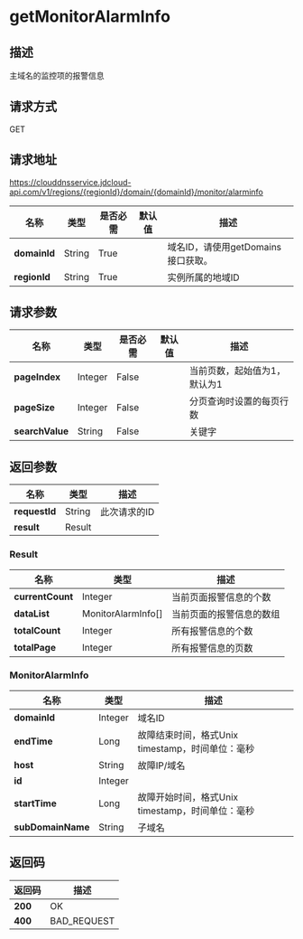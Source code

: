 # getMonitorAlarmInfo


## 描述
主域名的监控项的报警信息

## 请求方式
GET

## 请求地址
https://clouddnsservice.jdcloud-api.com/v1/regions/{regionId}/domain/{domainId}/monitor/alarminfo

|名称|类型|是否必需|默认值|描述|
|---|---|---|---|---|
|**domainId**|String|True| |域名ID，请使用getDomains接口获取。|
|**regionId**|String|True| |实例所属的地域ID|

## 请求参数
|名称|类型|是否必需|默认值|描述|
|---|---|---|---|---|
|**pageIndex**|Integer|False| |当前页数，起始值为1，默认为1|
|**pageSize**|Integer|False| |分页查询时设置的每页行数|
|**searchValue**|String|False| |关键字|


## 返回参数
|名称|类型|描述|
|---|---|---|
|**requestId**|String|此次请求的ID|
|**result**|Result| |

### Result
|名称|类型|描述|
|---|---|---|
|**currentCount**|Integer|当前页面报警信息的个数|
|**dataList**|MonitorAlarmInfo[]|当前页面的报警信息的数组|
|**totalCount**|Integer|所有报警信息的个数|
|**totalPage**|Integer|所有报警信息的页数|
### MonitorAlarmInfo
|名称|类型|描述|
|---|---|---|
|**domainId**|Integer|域名ID|
|**endTime**|Long|故障结束时间，格式Unix timestamp，时间单位：毫秒|
|**host**|String|故障IP/域名|
|**id**|Integer| |
|**startTime**|Long|故障开始时间，格式Unix timestamp，时间单位：毫秒|
|**subDomainName**|String|子域名|

## 返回码
|返回码|描述|
|---|---|
|**200**|OK|
|**400**|BAD_REQUEST|
